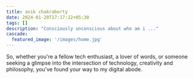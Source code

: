 ```yaml
---
title: avik chakraborty
date: 2024-01-20T17:17:22+05:30
tags: []
description: "Consciously unconscious about who am i ..."
cascade:
  featured_image: '/images/home.jpg'
---
```


So, whether you're a fellow tech enthusiast, a lover of words, or someone seeking a glimpse into the intersection of technology, creativity and philosophy, you've found your way to my digital abode. 